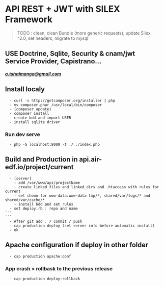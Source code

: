 # API REST + JWT with SILEX Framework

> TODO : clean, clean Bundle (more generic requests), update Silex ^2.0, set headers, migrate to mysql

## USE Doctrine, Sqlite, Security & cnam/jwt Service Provider, Capistrano...
##### q.tshaimanga@gmail.com

## Install localy
````
  - curl -s http://getcomposer.org/installer | php
  - mv composer.phar /usr/local/bin/composer
  - (composer update)
  - composer install
  - create bdd and import USER
  - install sqlite driver
````

### Run dev serve
````
  - php -S localhost:8000 -t ./ ./index.php
````

## Build and Production in api.air-edf.io/project/current
````
  - [server]
    - add /var/www/api/projectName
    - create linked_files and linked_dirs and .htaccess with rules for current
    - set chown for www-data:www-data tmp/*, shared/var/logs/* and shared/var/cache/*
    - install bdd and set rules
  - set deploy.rb : repo and name
```
```
  - After git add . / commit / push
  - cap production deploy (set server info before automatic install)
  - ok
````

## Apache configuration **if** deploy in other folder
````
  - cap production apache:conf  
````

### App crash > rollbask to the previous release
````
  - cap production deploy:rollback
````
